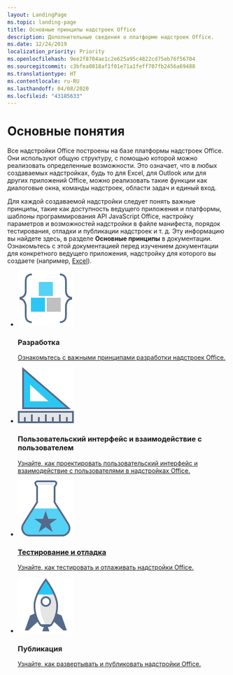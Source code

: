 ```yaml
---
layout: LandingPage
ms.topic: landing-page
title: Основные принципы надстроек Office
description: Дополнительные сведения о платформе надстроек Office.
ms.date: 12/24/2019
localization_priority: Priority
ms.openlocfilehash: 9ee2f8704ae1c2e625a95c4822cd75eb76f56704
ms.sourcegitcommit: c3bfea0818af1f01e71a1feff707fb2456a69488
ms.translationtype: HT
ms.contentlocale: ru-RU
ms.lasthandoff: 04/08/2020
ms.locfileid: "43185633"
---
```

# <a name="core-concepts"></a>Основные понятия

<p>Все надстройки Office построены на базе платформы надстроек Office. Они используют общую структуру, с помощью которой можно реализовать определенные возможности. Это означает, что в любых создаваемых надстройках, будь то для Excel, для Outlook или для других приложений Office, можно реализовать такие функции как диалоговые окна, команды надстроек, области задач и единый вход.</p>

<p>Для каждой создаваемой надстройки следует понять важные принципы, такие как доступность ведущего приложения и платформы, шаблоны программирования API JavaScript Office, настройку параметров и возможностей надстройки в файле манифеста, порядок тестирования, отладки и публикации надстроек и т. д. Эту информацию вы найдете здесь, в разделе <b>Основные принципы</b> в документации. Ознакомьтесь с этой документацией перед изучением документации для конкретного ведущего приложения, надстройку для которого вы создаете (например, <a href="../excel/index.md">Excel</a>).</p>

<ul class="panelContent cardsF cols cols2">
    <li>
        <div class="cardSize">
            <div class="cardPadding">
                <div class="card">
                    <div class="cardImageOuter">
                        <div class="cardImage">
                            <img src="../images/index-landing-page/i_code-blocks.svg" alt="Develop" />
                        </div>
                    </div>
                    <div class="cardText">
                        <h3>Разработка</h3>
                        <p><a href="../develop/develop-overview.md">Ознакомьтесь с важными принципами разработки надстроек Office.</a></p>
                    </div>
                </div>
            </div>
        </div>
    </li>
    <li>
        <div class="cardSize">
            <div class="cardPadding">
                <div class="card">
                    <div class="cardImageOuter">
                        <div class="cardImage">
                            <img src="../images/index-landing-page/i_design.svg" alt="Design" />
                        </div>
                    </div>
                    <div class="cardText">
                        <h3>Пользовательский интерфейс и взаимодействие с пользователем</h3>
                        <p><a href="../design/interface-elements.md">Узнайте, как проектировать пользовательский интерфейс и взаимодействие с пользователями в надстройках Office.</p>
                    </div>
                </div>
            </div>
        </div>
    </li>
    <li>
        <div class="cardSize">
            <div class="cardPadding">
                <div class="card">
                    <div class="cardImageOuter">
                        <div class="cardImage">
                            <img src="../images/index-landing-page/i_recommended-testing.svg" alt="Testing and debugging" />
                        </div>
                    </div>
                    <div class="cardText">
                        <h3>Тестирование и отладка</h3>
                        <p><a href="../testing/test-debug-office-add-ins.md">Узнайте, как тестировать и отлаживать надстройки Office.</a></p>
                    </div>
                </div>
            </div>
        </div>
    </li>
    <li>
        <div class="cardSize">
            <div class="cardPadding">
                <div class="card">
                    <div class="cardImageOuter">
                        <div class="cardImage">
                            <img src="../images/index-landing-page/i_deploy.svg" alt="Publishing" />
                        </div>
                    </div>
                    <div class="cardText">
                        <h3>Публикация</h3>
                        <p><a href="../publish/publish.md">Узнайте, как развертывать и публиковать надстройки Office.</a></p>
                    </div>
                </div>
            </div>
        </div>
    </li>
</ul>